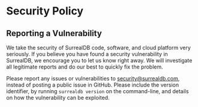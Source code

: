 # Security Policy

## Reporting a Vulnerability

We take the security of SurrealDB code, software, and cloud platform very 
seriously. If you believe you have found a security vulnerability in 
SurrealDB, we encourage you to let us know right away. We will investigate 
all legitimate reports and do our best to quickly fix the problem.

Please report any issues or vulnerabilities to security@surrealdb.com, 
instead of posting a public issue in GitHub. Please include the version 
identifier, by running `surrealdb version` on the command-line, and 
details on how the vulnerability can be exploited.